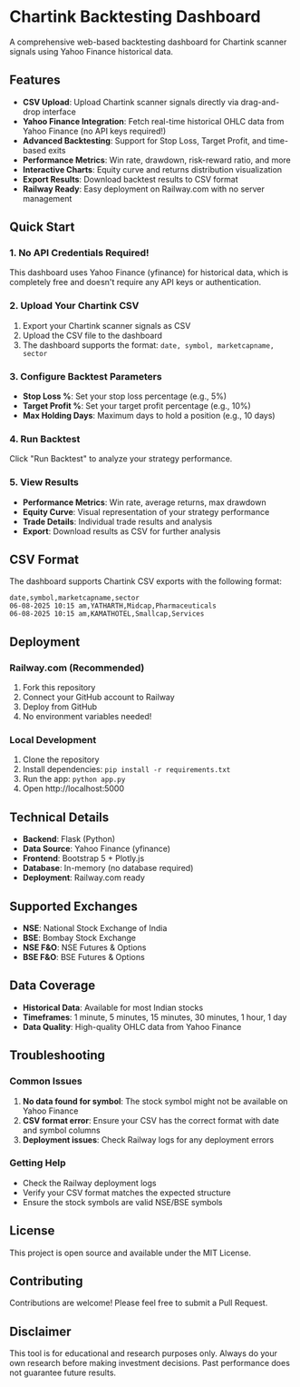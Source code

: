 # Chartink Backtesting Dashboard

A comprehensive web-based backtesting dashboard for Chartink scanner signals using Yahoo Finance historical data.

## Features

- **CSV Upload**: Upload Chartink scanner signals directly via drag-and-drop interface
- **Yahoo Finance Integration**: Fetch real-time historical OHLC data from Yahoo Finance (no API keys required!)
- **Advanced Backtesting**: Support for Stop Loss, Target Profit, and time-based exits
- **Performance Metrics**: Win rate, drawdown, risk-reward ratio, and more
- **Interactive Charts**: Equity curve and returns distribution visualization
- **Export Results**: Download backtest results to CSV format
- **Railway Ready**: Easy deployment on Railway.com with no server management

## Quick Start

### 1. No API Credentials Required!

This dashboard uses Yahoo Finance (yfinance) for historical data, which is completely free and doesn't require any API keys or authentication.

### 2. Upload Your Chartink CSV

1. Export your Chartink scanner signals as CSV
2. Upload the CSV file to the dashboard
3. The dashboard supports the format: `date, symbol, marketcapname, sector`

### 3. Configure Backtest Parameters

- **Stop Loss %**: Set your stop loss percentage (e.g., 5%)
- **Target Profit %**: Set your target profit percentage (e.g., 10%)
- **Max Holding Days**: Maximum days to hold a position (e.g., 10 days)

### 4. Run Backtest

Click "Run Backtest" to analyze your strategy performance.

### 5. View Results

- **Performance Metrics**: Win rate, average returns, max drawdown
- **Equity Curve**: Visual representation of your strategy performance
- **Trade Details**: Individual trade results and analysis
- **Export**: Download results as CSV for further analysis

## CSV Format

The dashboard supports Chartink CSV exports with the following format:

```csv
date,symbol,marketcapname,sector
06-08-2025 10:15 am,YATHARTH,Midcap,Pharmaceuticals
06-08-2025 10:15 am,KAMATHOTEL,Smallcap,Services
```

## Deployment

### Railway.com (Recommended)

1. Fork this repository
2. Connect your GitHub account to Railway
3. Deploy from GitHub
4. No environment variables needed!

### Local Development

1. Clone the repository
2. Install dependencies: `pip install -r requirements.txt`
3. Run the app: `python app.py`
4. Open http://localhost:5000

## Technical Details

- **Backend**: Flask (Python)
- **Data Source**: Yahoo Finance (yfinance)
- **Frontend**: Bootstrap 5 + Plotly.js
- **Database**: In-memory (no database required)
- **Deployment**: Railway.com ready

## Supported Exchanges

- **NSE**: National Stock Exchange of India
- **BSE**: Bombay Stock Exchange
- **NSE F&O**: NSE Futures & Options
- **BSE F&O**: BSE Futures & Options

## Data Coverage

- **Historical Data**: Available for most Indian stocks
- **Timeframes**: 1 minute, 5 minutes, 15 minutes, 30 minutes, 1 hour, 1 day
- **Data Quality**: High-quality OHLC data from Yahoo Finance

## Troubleshooting

### Common Issues

1. **No data found for symbol**: The stock symbol might not be available on Yahoo Finance
2. **CSV format error**: Ensure your CSV has the correct format with date and symbol columns
3. **Deployment issues**: Check Railway logs for any deployment errors

### Getting Help

- Check the Railway deployment logs
- Verify your CSV format matches the expected structure
- Ensure the stock symbols are valid NSE/BSE symbols

## License

This project is open source and available under the MIT License.

## Contributing

Contributions are welcome! Please feel free to submit a Pull Request.

## Disclaimer

This tool is for educational and research purposes only. Always do your own research before making investment decisions. Past performance does not guarantee future results.